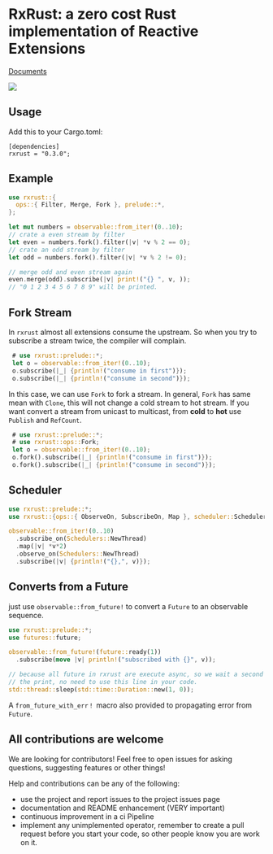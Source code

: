 # RxRust: a zero cost Rust implementation of Reactive Extensions
[Documents](https://docs.rs/rxrust)

![](https://github.com/M-Adoo/rxRust/workflows/test/badge.svg)

## Usage
Add this to your Cargo.toml:

```ignore
[dependencies]
rxrust = "0.3.0";
```

## Example 

```rust
use rxrust::{
  ops::{ Filter, Merge, Fork }, prelude::*, 
};

let mut numbers = observable::from_iter!(0..10);
// crate a even stream by filter
let even = numbers.fork().filter(|v| *v % 2 == 0);
// crate an odd stream by filter
let odd = numbers.fork().filter(|v| *v % 2 != 0);

// merge odd and even stream again
even.merge(odd).subscribe(|v| print!("{} ", v, ));
// "0 1 2 3 4 5 6 7 8 9" will be printed.

```

## Fork Stream

In `rxrust` almost all extensions consume the upstream. So when you try to subscribe a stream twice, the compiler will complain. 

```rust ignore
 # use rxrust::prelude::*;
 let o = observable::from_iter!(0..10);
 o.subscribe(|_| {println!("consume in first")});
 o.subscribe(|_| {println!("consume in second")});
```

In this case, we can use `Fork` to fork a stream. In general, `Fork` has same mean with `Clone`, this will not change a cold stream to hot stream. If you want convert a stream from  unicast to multicast, from **cold** to **hot** use `Publish` and `RefCount`.

```rust
 # use rxrust::prelude::*;
 # use rxrust::ops::Fork;
 let o = observable::from_iter!(0..10);
 o.fork().subscribe(|_| {println!("consume in first")});
 o.fork().subscribe(|_| {println!("consume in second")});
```

## Scheduler

```rust 
use rxrust::prelude::*;
use rxrust::{ops::{ ObserveOn, SubscribeOn, Map }, scheduler::Schedulers };

observable::from_iter!(0..10)
  .subscribe_on(Schedulers::NewThread)
  .map(|v| *v*2)
  .observe_on(Schedulers::NewThread)
  .subscribe(|v| {println!("{},", v)});
```

## Converts from a Future

just use `observable::from_future!` to convert a `Future` to an observable sequence.

```rust
use rxrust::prelude::*;
use futures::future;

observable::from_future!(future::ready(1))
  .subscribe(move |v| println!("subscribed with {}", v));

// because all future in rxrust are execute async, so we wait a second to see
// the print, no need to use this line in your code.
std::thread::sleep(std::time::Duration::new(1, 0));
```

A `from_future_with_err！` macro also provided to propagating error from `Future`.

## All contributions are welcome

We are looking for contributors! Feel free to open issues for asking questions, suggesting features or other things!

Help and contributions can be any of the following:

- use the project and report issues to the project issues page
- documentation and README enhancement (VERY important)
- continuous improvement in a ci Pipeline
- implement any unimplemented operator, remember to create a pull request before you start your code, so other people know you are work on it.